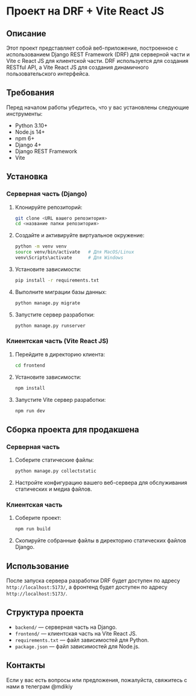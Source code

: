 # Проект на DRF + Vite React JS

## Описание

Этот проект представляет собой веб-приложение, построенное с использованием Django REST Framework (DRF) для серверной части и Vite с React JS для клиентской части. DRF используется для создания RESTful API, а Vite React JS для создания динамичного пользовательского интерфейса.

## Требования

Перед началом работы убедитесь, что у вас установлены следующие инструменты:

- Python 3.10+
- Node.js 14+
- npm 6+
- Django 4+
- Django REST Framework
- Vite

## Установка

### Серверная часть (Django)

1. Клонируйте репозиторий:

    ```bash
    git clone <URL вашего репозитория>
    cd <название папки репозитория>
    ```

2. Создайте и активируйте виртуальное окружение:

    ```bash
    python -m venv venv
    source venv/bin/activate   # Для MacOS/Linux
    venv\Scripts\activate      # Для Windows
    ```

3. Установите зависимости:

    ```bash
    pip install -r requirements.txt
    ```

4. Выполните миграции базы данных:

    ```bash
    python manage.py migrate
    ```

5. Запустите сервер разработки:

    ```bash
    python manage.py runserver
    ```

### Клиентская часть (Vite React JS)

1. Перейдите в директорию клиента:

    ```bash
    cd frontend
    ```

2. Установите зависимости:

    ```bash
    npm install
    ```

3. Запустите Vite сервер разработки:

    ```bash
    npm run dev
    ```

## Сборка проекта для продакшена

### Серверная часть

1. Соберите статические файлы:

    ```bash
    python manage.py collectstatic
    ```

2. Настройте конфигурацию вашего веб-сервера для обслуживания статических и медиа файлов.

### Клиентская часть

1. Соберите проект:

    ```bash
    npm run build
    ```

2. Скопируйте собранные файлы в директорию статических файлов Django.

## Использование

После запуска сервера разработки DRF будет доступен по адресу `http://localhost:5173/`, а фронтенд будет доступен по адресу `http://localhost:5173/`.

## Структура проекта

- `backend/` — серверная часть на Django.
- `frontend/` — клиентская часть на Vite React JS.
- `requirements.txt` — файл зависимостей для Python.
- `package.json` — файл зависимостей для Node.js.

## Контакты

Если у вас есть вопросы или предложения, пожалуйста, свяжитесь с нами в телеграм @mdikiy

